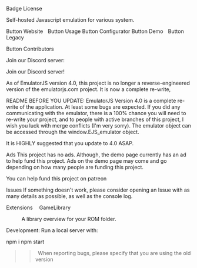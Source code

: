 

Badge License

Self-hosted Javascript emulation for various system.


Button Website  Button Usage
Button Configurator
Button Demo  Button Legacy

Button Contributors

Join our Discord server:

Join our Discord server!


As of EmulatorJS version 4.0, this project is no longer a reverse-engineered version of the emulatorjs.com project. It is now a complete re-write,


README BEFORE YOU UPDATE: EmulatorJS Version 4.0 is a complete re-write of the application. At least some bugs are expected. If you did any communicating with the emulator, there is a 100% chance you will need to re-write your project, and to people with active branches of this project, I wish you luck with merge conflicts (I'm very sorry). The emulator object can be accessed through the window.EJS_emulator object.

It is HIGHLY suggested that you update to 4.0 ASAP.


Ads
This project has no ads.
Although, the demo page currently has an ad to help fund this project.
Ads on the demo page may come and go depending on how many people are
funding this project.

You can help fund this project on patreon


Issues
If something doesn't work, please consider opening an Issue
with as many details as possible, as well as the console log.


Extensions
 GameLibrary

   A library overview for your ROM folder.


Development:
Run a local server with:

npm i
npm start

>> When reporting bugs, please specify that you are using the old version

